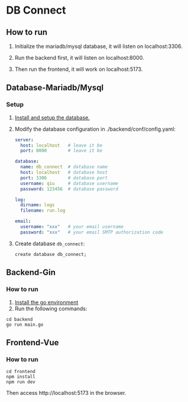 # DB Connect

## How to run

1. Initialize the mariadb/mysql database, it will listen on localhost:3306.

2. Run the backend first, it will listen on localhost:8000.

3. Then run the frontend, it will work on localhost:5173.



## Database-Mariadb/Mysql

### Setup

1. [Install and setup the database.](https://mariadb.com/kb/en/a-mariadb-primer/)

2. Modify the database configuration in ./backend/conf/config.yaml:

   ```yaml
   server:
     host: localhost   # leave it be
     port: 8000        # leave it be
   
   database:
     name: db_connect  # database name
     host: localhost   # database host
     port: 3306        # database port
     username: qiu     # database username
     password: 123456  # database password
   
   log:
     dirname: logs
     filename: run.log
   
   email:
     username: "xxx"   # your email username
     password: "xxx"   # your email SMTP authorization code
   ```

   

2. Create database `db_connect`:

   ```mysql
   create database db_connect;
   ```



## Backend-Gin

### How to run

1. [Install the go environment](https://go.dev/doc/install)
2. Run the following commands:

```shell
cd backend
go run main.go
```



## Frontend-Vue

### How to run

```shell
cd frontend
npm install
npm run dev
```

Then access http://localhost:5173 in the browser.

